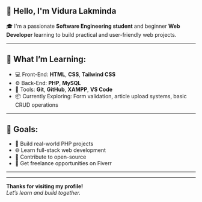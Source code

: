 ## 👋 Hello, I'm Vidura Lakminda

🎓 I'm a passionate **Software Engineering student** and beginner **Web Developer** learning to build practical and user-friendly web projects.

---

## 🚀 What I’m Learning:
- 💻 Front-End: **HTML**, **CSS**, **Tailwind CSS**
- ⚙️ Back-End: **PHP**, **MySQL**
- 🧰 Tools: **Git**, **GitHub**, **XAMPP**, **VS Code**
- 📦 Currently Exploring: Form validation, article upload systems, basic CRUD operations

---


## 📌 Goals:
- 🔨 Build real-world PHP projects
- 🌐 Learn full-stack web development
- 📘 Contribute to open-source
- 🎯 Get freelance opportunities on Fiverr

---

---

**Thanks for visiting my profile!**  
*Let’s learn and build together.*



<!--
**ViduraLakminda/ViduraLakminda** is a ✨ _special_ ✨ repository because its `README.md` (this file) appears on your GitHub profile.

Here are some ideas to get you started:

- 🔭 I’m currently working on ...
- 🌱 I’m currently learning ...
- 👯 I’m looking to collaborate on ...
- 🤔 I’m looking for help with ...
- 💬 Ask me about ...
- 📫 How to reach me: ...
- 😄 Pronouns: ...
- ⚡ Fun fact: ...
-->
